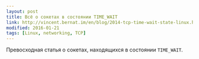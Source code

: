 ```yaml
---
layout: post
title: Всё о сокетах в состоянии TIME_WAIT
link: http://vincent.bernat.im/en/blog/2014-tcp-time-wait-state-linux.html
modified: 2016-01-21
tags: [Linux, networking, TCP]
---
```

Превосходная статья о сокетах, находящихся в состоянии `TIME_WAIT`.
